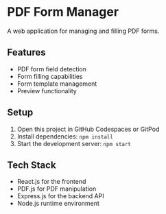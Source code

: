 # PDF Form Manager

A web application for managing and filling PDF forms.

## Features
- PDF form field detection
- Form filling capabilities
- Form template management
- Preview functionality

## Setup
1. Open this project in GitHub Codespaces or GitPod
2. Install dependencies: `npm install`
3. Start the development server: `npm start`

## Tech Stack
- React.js for the frontend
- PDF.js for PDF manipulation
- Express.js for the backend API
- Node.js runtime environment
